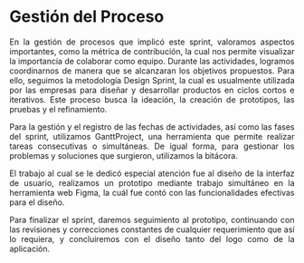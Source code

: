 <h1>Gestión del Proceso</h1>
<p align="justify">
En la gestión de procesos que implicó este sprint, valoramos aspectos importantes, como la métrica de contribución, la cual nos permite visualizar la importancia de colaborar como equipo. Durante las actividades, logramos coordinarnos de manera que se alcanzaran los objetivos propuestos. Para ello, seguimos la metodología Design Sprint, la cual es usualmente utilizada por las empresas para diseñar y desarrollar productos en ciclos cortos e iterativos. Este proceso busca la ideación, la creación de prototipos, las pruebas y el refinamiento.
</p>
<p align="justify">
Para la gestión y el registro de las fechas de actividades, así como las fases del sprint, utilizamos GanttProject, una herramienta que permite realizar tareas consecutivas o simultáneas. De igual forma, para gestionar los problemas y soluciones que surgieron, utilizamos la bitácora.
</p>
<p align="justify">
El trabajo al cual se le dedicó especial atención fue al diseño de la interfaz de usuario, realizamos un prototipo mediante trabajo simultáneo en la herramienta web Figma, la cuál fue contó con las funcionalidades efectivas para el diseño. 
</p>
<p align="justify">
Para finalizar el sprint, daremos seguimiento al prototipo, continuando con las revisiones y correcciones constantes de cualquier requerimiento que así lo requiera, y concluiremos con el diseño tanto del logo como de la aplicación.
  </p>
